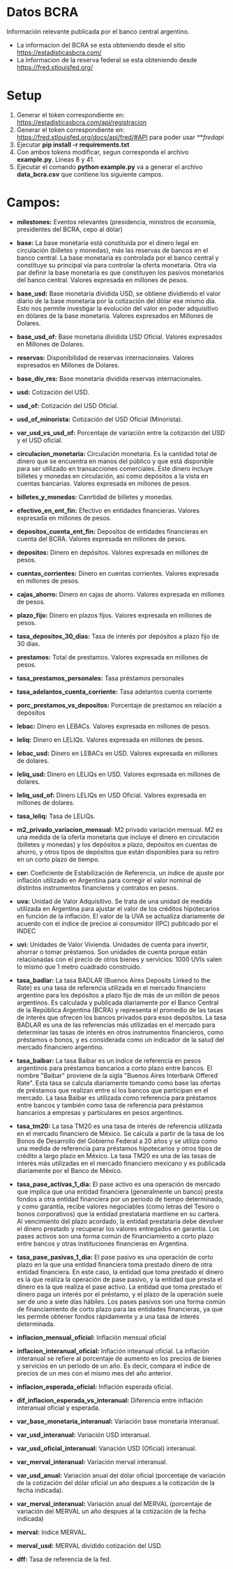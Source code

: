 # Datos BCRA

Información relevante publicada por el banco central argentino. 

- La informacion del BCRA se esta obteniendo desde el sitio https://estadisticasbcra.com/
- La informacion de la reserva federal se esta obteniendo desde https://fred.stlouisfed.org/

# Setup

1. Generar el token correspondiente en: https://estadisticasbcra.com/api/registracion
2. Generar el token correspondiente en: https://fred.stlouisfed.org/docs/api/fred/#API para poder usar ***fredapi*
3. Ejecutar **pip install -r requirements.txt**
4. Con ambos tokens modificar, segun corresponda el archivo **example.py**. Lineas 8 y 41.
5. Ejecutar el comando **python example.py** va a generar el archivo **data_bcra.csv** que contiene los siguiente campos.

# Campos:

- **milestones:** Eventos relevantes (presidencia, ministros de economía, presidentes del BCRA, cepo al dólar)

- **base:**  La base monetaria está constituida por el dinero legal en circulación (billetes y monedas), más las reservas de bancos en el banco central. La base monetaria es controlada por el banco central y constituye su principal vía para controlar la oferta monetaria. Otra vía par  definir la base monetaria es que constituyen los pasivos monetarios del banco central. Valores expresada en millones de pesos.

- **base_usd:** Base monetaria dividida USD, se obtiene dividiendo el valor diario de la base monetaria por la cotización del dólar ese mismo día. Esto nos permite investigar la evolución del valor en poder adquisitivo en dólares de la base monetaria. Valores expresados en Millones de Dolares.

- **base_usd_of:** Base monetaria dividida USD Oficial. Valores expresados en Millones de Dolares.

- **reservas:** Disponibilidad de reservas internacionales. Valores expresados en Millones de Dolares.

- **base_div_res:** Base monetaria dividida reservas internacionales.

- **usd:** Cotización del USD.

- **usd_of:** Cotización del USD Oficial.

- **usd_of_minorista:** Cotización del USD Oficial (Minorista).

- **var_usd_vs_usd_of:** Porcentaje de variación entre la cotización del USD y el USD oficial.

- **circulacion_monetaria:** Circulación monetaria. Es la cantidad total de dinero que se encuentra en manos del público y que está disponible para ser utilizado en transacciones comerciales. Este dinero incluye billetes y monedas en circulación, así como depósitos a la vista en cuentas bancarias. Valores expresada en millones de pesos.

- **billetes_y_monedas:** Canrtidad de billetes y monedas.

- **efectivo_en_ent_fin:** Efectivo en entidades financieras. Valores expresada en millones de pesos.

- **depositos_cuenta_ent_fin:** Depositos de entidades financieras en cuenta del BCRA. Valores expresada en millones de pesos.

- **depositos:** Dinero en depósitos. Valores expresada en millones de pesos.

- **cuentas_corrientes:** Dinero en cuentas corrientes. Valores expresada en millones de pesos.

- **cajas_ahorro:** Dinero en cajas de ahorro. Valores expresada en millones de pesos.

- **plazo_fijo:** Dinero en plazos fijos. Valores expresada en millones de pesos.

- **tasa_depositos_30_dias:** Tasa de interés por depósitos a plazo fijo de 30 dias.

- **prestamos:** Total de prestamos. Valores expresada en millones de pesos.

- **tasa_prestamos_personales:** Tasa préstamos personales

- **tasa_adelantos_cuenta_corriente:** Tasa adelantos cuenta corriente

- **porc_prestamos_vs_depositos:** Porcentaje de prestamos en relación a depósitos

- **lebac:** Dinero en LEBACs. Valores expresada en millones de pesos.

- **leliq:** Dinero en LELIQs. Valores expresada en millones de pesos.

- **lebac_usd:** Dinero en LEBACs en USD. Valores expresada en millones de dolares.

- **leliq_usd:** Dinero en LELIQs en USD. Valores expresada en millones de dolares.

- **leliq_usd_of:** Dinero LELIQs en USD Oficial. Valores expresada en millones de dolares.

- **tasa_leliq:** Tasa de LELIQs.

- **m2_privado_variacion_mensual:** M2 privado variación mensual. M2 es una medida de la oferta monetaria que incluye el dinero en circulación (billetes y monedas) y los depósitos a plazo, depósitos en cuentas de ahorro, y otros tipos de depósitos que están disponibles para su retiro en un corto plazo de tiempo.

- **cer:** Coeficiente de Estabilización de Referencia, un índice de ajuste por inflación utilizado en Argentina para corregir el valor nominal de distintos instrumentos financieros y contratos en pesos.

- **uva:** Unidad de Valor Adquisitivo. Se trata de una unidad de medida utilizada en Argentina para ajustar el valor de los créditos hipotecarios en función de la inflación. El valor de la UVA se actualiza diariamente de acuerdo con el índice de precios al consumidor (IPC) publicado por el INDEC

- **uvi:** Unidades de Valor Vivienda. Unidades de cuenta para invertir, ahorrar o tomar préstamos. Son unidades de cuenta porque están relacionadas con el precio de otros bienes y servicios: 1000 UVIs valen lo mismo que 1 metro cuadrado construido. 

- **tasa_badlar:** La tasa BADLAR (Buenos Aires Deposits Linked to the Rate) es una tasa de referencia utilizada en el mercado financiero argentino para los depósitos a plazo fijo de más de un millón de pesos argentinos. Es calculada y publicada diariamente por el Banco Central de la República Argentina (BCRA) y representa el promedio de las tasas de interés que ofrecen los bancos privados para esos depósitos. La tasa BADLAR es una de las referencias más utilizadas en el mercado para determinar las tasas de interés en otros instrumentos financieros, como préstamos o bonos, y es considerada como un indicador de la salud del mercado financiero argentino.

- **tasa_baibar:** La tasa Baibar es un índice de referencia en pesos argentinos para préstamos bancarios a corto plazo entre bancos. El nombre "Baibar" proviene de la sigla "Buenos Aires Interbank Offered Rate". Esta tasa se calcula diariamente tomando como base las ofertas de préstamos que realizan entre sí los bancos que participan en el mercado. La tasa Baibar es utilizada como referencia para préstamos entre bancos y también como tasa de referencia para préstamos bancarios a empresas y particulares en pesos argentinos.

- **tasa_tm20:** La tasa TM20 es una tasa de interés de referencia utilizada en el mercado financiero de México. Se calcula a partir de la tasa de los Bonos de Desarrollo del Gobierno Federal a 20 años y se utiliza como una medida de referencia para préstamos hipotecarios y otros tipos de crédito a largo plazo en México. La tasa TM20 es una de las tasas de interés más utilizadas en el mercado financiero mexicano y es publicada diariamente por el Banco de México.

- **tasa_pase_activas_1_dia:** El pase activo es una operación de mercado que implica que una entidad financiera (generalmente un banco) presta fondos a otra entidad financiera por un período de tiempo determinado, y como garantía, recibe valores negociables (como letras del Tesoro o bonos corporativos) que la entidad prestataria mantiene en su cartera. Al vencimiento del plazo acordado, la entidad prestataria debe devolver el dinero prestado y recuperar los valores entregados en garantía. Los pases activos son una forma común de financiamiento a corto plazo entre bancos y otras instituciones financieras en Argentina.

- **tasa_pase_pasivas_1_dia:** El pase pasivo es una operación de corto plazo en la que una entidad financiera toma prestado dinero de otra entidad financiera. En este caso, la entidad que toma prestado el dinero es la que realiza la operación de pase pasivo, y la entidad que presta el dinero es la que realiza el pase activo. La entidad que toma prestado el dinero paga un interés por el préstamo, y el plazo de la operación suele ser de uno a siete días hábiles. Los pases pasivos son una forma común de financiamiento de corto plazo para las entidades financieras, ya que les permite obtener fondos rápidamente y a una tasa de interés determinada.

- **inflacion_mensual_oficial:** Inflación mensual oficial

- **inflacion_interanual_oficial:** Inflación inteanual oficial. La inflación interanual se refiere al porcentaje de aumento en los precios de bienes y servicios en un período de un año. Es decir, compara el índice de precios de un mes con el mismo mes del año anterior.

- **inflacion_esperada_oficial:** Inflación esperada oficial.

- **dif_inflacion_esperada_vs_interanual:** Diferencia entre inflación interanual oficial y esperada.

- **var_base_monetaria_interanual:** Variación base monetaria interanual.

- **var_usd_interanual:** Variación USD interanual.

- **var_usd_oficial_interanual:** Variación USD (Oficial) interanual.

- **var_merval_interanual:** Variación merval interanual.

- **var_usd_anual:** Variación anual del dólar oficial (porcentaje de variación de la cotización del dólar oficial un año despues a la cotización de la fecha indicada).

- **var_merval_interanual:** Variación anual del MERVAL (porcentaje de variación del MERVAL un año despues al la cotización de la fecha indicada)

- **merval:** Indice MERVAL.

- **merval_usd:** MERVAL dividido cotización del USD.

- **dff:** Tasa de referencia de la fed. 
